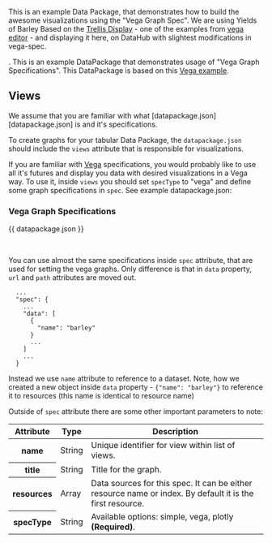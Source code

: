 This is an example Data Package, that demonstrates how to build the awesome visualizations using the "Vega Graph Spec". We are using Yields of Barley Based on the [Trellis Display][trellis] - one of the examples from [vega editor][editor] - and displaying it here, on DataHub with slightest modifications in vega-spec.

. This is an example DataPackage that demonstrates usage of "Vega Graph Specifications". This DataPackage is based on this [Vega example](http://vega.github.io/vega-editor/?mode=vega&spec=barley/).


## Views

We assume that you are familiar with what [datapackage.json][datapackage.json] is and it's specifications.

To create graphs for your tabular Data Package, the `datapackage.json` should include the `views` attribute that is responsible for visualizations.

If you are familiar with [Vega][vega] specifications, you would probably like to use all it's futures and display you data with desired visualizations in a Vega way. To use it, inside `views` you should set `specType` to "vega" and define some graph specifications in `spec`. See example datapackage.json:

### Vega Graph Specifications

{{ datapackage.json }}

<br>

You can use almost the same specifications inside `spec` attribute, that are used for setting the vega graphs. Only difference is that in `data` property, `url` and `path` attributes are moved out.

```
  ...
  "spec": {
    ...
    "data": [
      {
        "name": "barley"
      }
      ...
    ]
    ...
  }
```

Instead we use `name` attribute to reference to a dataset. Note, how we created a new object inside `data` property - `{"name": "barley"}` to reference it to resources (this name is identical to resource name)

Outside of `spec` attribute there are some other important parameters to note:

<table class="table table-bordered table-striped resource-summary">
  <thead>
   <tr>
     <th>Attribute</th>
     <th>Type</th>
     <th>Description</th>
   </tr>
  </thead>
  <tbody>
    <tr>
      <th>name</th>
      <td>String</td>
      <td>Unique identifier for view within list of views.</td>
    </tr>
    <tr>
      <th>title</th>
      <td>String</td>
      <td>Title for the graph.</td>
    </tr>
    <tr>
      <th>resources</th>
      <td>Array</td>
      <td>Data sources for this spec. It can be either resource name or index. By default it is the first resource.</td>
    </tr>
    <tr>
      <th>specType</th>
      <td>String</td>
      <td>Available options: simple, vega, plotly <strong>(Required)</strong>.</td>
    </tr>
  </tbody>
</table>

[vega]: https://vega.github.io/vega/
[trellis]: http://www.jstor.org/stable/1390777
[editor]: https://vega.github.io/vega-editor/?mode=vega&spec=barley
